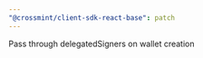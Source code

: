 ```yaml
---
"@crossmint/client-sdk-react-base": patch
---
```


Pass through delegatedSigners on wallet creation
